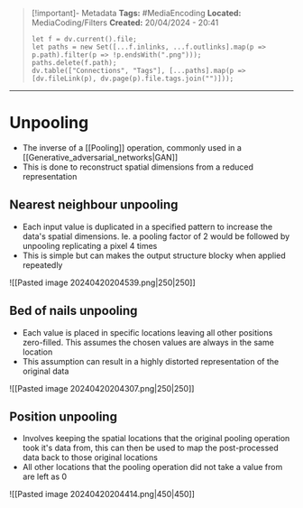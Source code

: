 > [!important]- Metadata
> **Tags:** #MediaEncoding 
> **Located:** MediaCoding/Filters
> **Created:** 20/04/2024 - 20:41
> ```dataviewjs
> let f = dv.current().file;
> let paths = new Set([...f.inlinks, ...f.outlinks].map(p => p.path).filter(p => !p.endsWith(".png")));
> paths.delete(f.path);
> dv.table(["Connections", "Tags"], [...paths].map(p => [dv.fileLink(p), dv.page(p).file.tags.join("")]));
> ```

___
# Unpooling
- The inverse of a [[Pooling]] operation, commonly used in a [[Generative_adversarial_networks|GAN]]
- This is done to reconstruct spatial dimensions from a reduced representation 




## Nearest neighbour unpooling
- Each input value is duplicated in a specified pattern to increase the data's spatial dimensions. Ie. a pooling factor of 2 would be followed by unpooling replicating a pixel 4 times
- This is simple but can makes the output structure blocky when applied repeatedly

![[Pasted image 20240420204539.png|250|250]]

## Bed of nails unpooling
- Each value is placed in specific locations leaving all other positions zero-filled. This assumes the chosen values are always in the same location 
- This assumption can result in a highly distorted representation of the original data



![[Pasted image 20240420204307.png|250|250]]


## Position unpooling
- Involves keeping the spatial locations that the original pooling operation took it's data from, this can then be used to map the post-processed data back to those original locations
- All other locations that the pooling operation did not take a value from are left as 0

![[Pasted image 20240420204414.png|450|450]]
